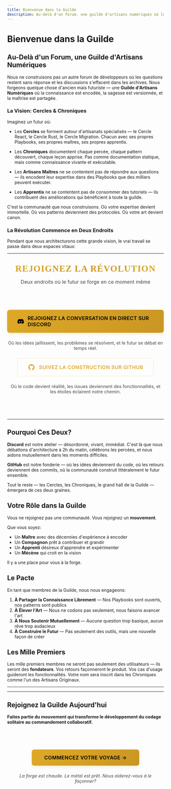 ```yaml
---
title: Bienvenue dans la Guilde
description: Au-delà d'un forum, une guilde d'artisans numériques où les développeurs maîtres partagent leur art et façonnent l'avenir du développement autonome.
---
```


# Bienvenue dans la Guilde

## Au-Delà d'un Forum, une Guilde d'Artisans Numériques

Nous ne construisons pas un autre forum de développeurs où les questions restent sans réponse et les discussions s'effacent dans les archives. Nous forgeons quelque chose d'ancien mais futuriste — une **Guilde d'Artisans Numériques** où la connaissance est encodée, la sagesse est versionnée, et la maîtrise est partagée.

### La Vision: Cercles & Chroniques

Imaginez un futur où:

- Les **Cercles** se forment autour d'artisanats spécialisés — le Cercle React, le Cercle Rust, le Cercle Migration. Chacun avec ses propres Playbooks, ses propres maîtres, ses propres apprentis.

- Les **Chroniques** documentent chaque percée, chaque pattern découvert, chaque leçon apprise. Pas comme documentation statique, mais comme connaissance vivante et exécutable.

- Les **Artisans Maîtres** ne se contentent pas de répondre aux questions — ils encodent leur expertise dans des Playbooks que des milliers peuvent exécuter.

- Les **Apprentis** ne se contentent pas de consommer des tutoriels — ils contribuent des améliorations qui bénéficient à toute la guilde.

C'est la communauté que nous construisons. Où votre expertise devient immortelle. Où vos patterns deviennent des protocoles. Où votre art devient canon.

### La Révolution Commence en Deux Endroits

Pendant que nous architecturons cette grande vision, le vrai travail se passe dans deux espaces vitaux:

---

<div class="community-section" id="join-the-revolution">

<h2 class="section-title">Rejoignez la Révolution</h2>

<p class="section-subtitle">Deux endroits où le futur se forge en ce moment même</p>

<div class="community-actions">
  <a href="https://discord.gg/hatcher" target="_blank" rel="noopener noreferrer" class="community-button discord">
    <svg width="24" height="24" viewBox="0 0 24 24" fill="currentColor">
      <path d="M20.317 4.37a19.791 19.791 0 0 0-4.885-1.515a.074.074 0 0 0-.079.037c-.21.375-.444.864-.608 1.25a18.27 18.27 0 0 0-5.487 0a12.64 12.64 0 0 0-.617-1.25a.077.077 0 0 0-.079-.037A19.736 19.736 0 0 0 3.677 4.37a.07.07 0 0 0-.032.027C.533 9.046-.32 13.58.099 18.057a.082.082 0 0 0 .031.057a19.9 19.9 0 0 0 5.993 3.03a.078.078 0 0 0 .084-.028a14.09 14.09 0 0 0 1.226-1.994a.076.076 0 0 0-.041-.106a13.107 13.107 0 0 1-1.872-.892a.077.077 0 0 1-.008-.128a10.2 10.2 0 0 0 .372-.292a.074.074 0 0 1 .077-.01c3.928 1.793 8.18 1.793 12.062 0a.074.074 0 0 1 .078.01c.12.098.246.198.373.292a.077.077 0 0 1-.006.127a12.299 12.299 0 0 1-1.873.892a.077.077 0 0 0-.041.107c.36.698.772 1.362 1.225 1.993a.076.076 0 0 0 .084.028a19.839 19.839 0 0 0 6.002-3.03a.077.077 0 0 0 .032-.054c.5-5.177-.838-9.674-3.549-13.66a.061.061 0 0 0-.031-.03zM8.02 15.33c-1.183 0-2.157-1.085-2.157-2.419c0-1.333.956-2.419 2.157-2.419c1.21 0 2.176 1.096 2.157 2.42c0 1.333-.956 2.418-2.157 2.418zm7.975 0c-1.183 0-2.157-1.085-2.157-2.419c0-1.333.955-2.419 2.157-2.419c1.21 0 2.176 1.096 2.157 2.42c0 1.333-.946 2.418-2.157 2.418z"/>
    </svg>
    <span>Rejoignez la Conversation en Direct sur Discord</span>
  </a>
  <p class="community-description">Où les idées jaillissent, les problèmes se résolvent, et le futur se débat en temps réel.</p>

  <a href="https://github.com/hatcherdx/dx-engine" target="_blank" rel="noopener noreferrer" class="community-button github">
    <svg width="24" height="24" viewBox="0 0 24 24" fill="currentColor">
      <path d="M12 2C6.477 2 2 6.477 2 12c0 4.42 2.865 8.17 6.839 9.49.5.092.682-.217.682-.482 0-.237-.008-.866-.013-1.7-2.782.603-3.369-1.34-3.369-1.34-.454-1.156-1.11-1.462-1.11-1.462-.908-.62.069-.608.069-.608 1.003.07 1.531 1.03 1.531 1.03.892 1.529 2.341 1.087 2.91.832.092-.647.35-1.088.636-1.338-2.22-.253-4.555-1.11-4.555-4.943 0-1.091.39-1.984 1.029-2.683-.103-.253-.446-1.27.098-2.647 0 0 .84-.269 2.75 1.025A9.578 9.578 0 0112 6.836c.85.004 1.705.114 2.504.336 1.909-1.294 2.747-1.025 2.747-1.025.546 1.377.203 2.394.1 2.647.64.699 1.028 1.592 1.028 2.683 0 3.842-2.339 4.687-4.566 4.935.359.309.678.919.678 1.852 0 1.336-.012 2.415-.012 2.743 0 .267.18.578.688.48C19.138 20.167 22 16.418 22 12c0-5.523-4.477-10-10-10z"/>
    </svg>
    <span>Suivez la Construction sur GitHub</span>
  </a>
  <p class="community-description">Où le code devient réalité, les issues deviennent des fonctionnalités, et les étoiles éclairent notre chemin.</p>
</div>

<style>
.section-title {
  font-family: 'Cinzel', 'Georgia', serif;
  font-size: 1.8rem;
  font-weight: 600;
  background: linear-gradient(135deg, #dfa927 0%, #c99623 50%, #dfa927 100%);
  -webkit-background-clip: text;
  -webkit-text-fill-color: transparent;
  background-clip: text;
  text-transform: uppercase;
  letter-spacing: 0.05em;
  text-align: center;
  margin: 2rem 0 1rem;
}

.section-subtitle {
  text-align: center;
  color: var(--vp-c-text-2);
  font-size: 1rem;
  margin-bottom: 2rem;
  opacity: 0.8;
}

.community-actions {
  display: flex;
  flex-direction: column;
  gap: 1.5rem;
  align-items: center;
  margin: 3rem 0;
  padding: 2rem 0;
}

.community-button {
  display: inline-flex;
  align-items: center;
  gap: 0.75rem;
  padding: 1rem 2rem;
  font-size: 1rem;
  font-weight: 600;
  text-decoration: none;
  border-radius: 8px;
  transition: all 0.3s cubic-bezier(0.4, 0, 0.2, 1);
  text-transform: uppercase;
  letter-spacing: 0.03em;
  border: 1px solid transparent;
}

.community-button.discord {
  background: linear-gradient(135deg, #dfa927 0%, #c99623 100%);
  color: #000000 !important;
  box-shadow: 0 4px 12px rgba(223, 169, 39, 0.2);
}

.community-button.discord span {
  color: #000000 !important;
}

.community-button.discord svg {
  fill: #000000 !important;
}

.community-button.discord:hover {
  transform: translateY(-2px);
  background: linear-gradient(135deg, #f4d03f 0%, #dfa927 100%);
  box-shadow: 0 6px 20px rgba(223, 169, 39, 0.3);
  color: #000000 !important;
}

.community-button.discord:hover span {
  color: #000000 !important;
}

.community-button.discord:hover svg {
  fill: #000000 !important;
}

/* Override VitePress defaults with more specific selectors */
.VPDoc .content .community-button.discord,
.VPDoc .content .community-button.discord:hover,
.dark .community-button.discord,
.dark .community-button.discord:hover,
a.community-button.discord,
a.community-button.discord:hover,
a.community-button.discord:visited {
  color: #000000 !important;
}

.VPDoc .content .community-button.discord span,
.VPDoc .content .community-button.discord:hover span,
.dark .community-button.discord span,
.dark .community-button.discord:hover span {
  color: #000000 !important;
}

.VPDoc .content .community-button.discord svg,
.dark .community-button.discord svg {
  fill: #000000 !important;
}

.community-button.github {
  background: transparent;
  color: #dfa927;
  border: 1px solid rgba(223, 169, 39, 0.3);
}

.community-button.github:hover {
  transform: translateY(-2px);
  background: rgba(223, 169, 39, 0.08);
  border-color: rgba(223, 169, 39, 0.5);
  box-shadow: 0 4px 12px rgba(223, 169, 39, 0.15);
}

.dark .community-button.github {
  border-color: rgba(223, 169, 39, 0.2);
}

.dark .community-button.github:hover {
  background: rgba(223, 169, 39, 0.05);
  border-color: rgba(223, 169, 39, 0.4);
}

.community-description {
  text-align: center;
  color: var(--vp-c-text-2);
  margin: 0;
  font-size: 0.9rem;
  opacity: 0.8;
  max-width: 500px;
}

@media (max-width: 640px) {
  .community-button {
    width: 100%;
    justify-content: center;
  }
}
</style>

</div>

---

## Pourquoi Ces Deux?

**Discord** est notre atelier — désordonné, vivant, immédiat. C'est là que nous débattons d'architecture à 2h du matin, célébrons les percées, et nous aidons mutuellement dans les moments difficiles.

**GitHub** est notre fonderie — où les idées deviennent du code, où les retours deviennent des commits, où la communauté construit littéralement le futur ensemble.

Tout le reste — les Cercles, les Chroniques, le grand hall de la Guilde — émergera de ces deux graines.

## Votre Rôle dans la Guilde

Vous ne rejoignez pas une communauté. Vous rejoignez un **mouvement**.

Que vous soyez:

- Un **Maître** avec des décennies d'expérience à encoder
- Un **Compagnon** prêt à contribuer et grandir
- Un **Apprenti** désireux d'apprendre et expérimenter
- Un **Mécène** qui croit en la vision

Il y a une place pour vous à la forge.

## Le Pacte

En tant que membres de la Guilde, nous nous engageons:

1. **À Partager la Connaissance Librement** — Nos Playbooks sont ouverts, nos patterns sont publics
2. **À Élever l'Art** — Nous ne codons pas seulement, nous faisons avancer l'art
3. **À Nous Soutenir Mutuellement** — Aucune question trop basique, aucun rêve trop audacieux
4. **À Construire le Futur** — Pas seulement des outils, mais une nouvelle façon de créer

## Les Mille Premiers

Les mille premiers membres ne seront pas seulement des utilisateurs — ils seront des **fondateurs**. Vos retours façonneront le produit. Vos cas d'usage guideront les fonctionnalités. Votre nom sera inscrit dans les Chroniques comme l'un des Artisans Originaux.

---

---

## Rejoignez la Guilde Aujourd'hui

**Faites partie du mouvement qui transforme le développement du codage solitaire au commandement collaboratif.**

<div class="final-cta">
  <a href="#join-the-revolution" class="cta-button primary" onclick="document.getElementById('join-the-revolution').scrollIntoView({ behavior: 'smooth' }); return false;">
    Commencez Votre Voyage →
  </a>
  <p class="cta-footer">La forge est chaude. Le métal est prêt. Nous aiderez-vous à le façonner?</p>
</div>

<style>
.final-cta {
  text-align: center;
  padding: 3rem 1rem;
  margin: 2rem 0;
}

.cta-button {
  display: inline-flex;
  align-items: center;
  gap: 0.5rem;
  padding: 1rem 2.5rem;
  font-size: 1rem;
  font-weight: 600;
  text-decoration: none;
  border-radius: 8px;
  transition: all 0.3s cubic-bezier(0.4, 0, 0.2, 1);
  text-transform: uppercase;
  letter-spacing: 0.03em;
}

.cta-button.primary {
  background: linear-gradient(135deg, #dfa927 0%, #c99623 100%);
  color: #000000 !important;
  box-shadow: 0 4px 12px rgba(223, 169, 39, 0.2);
}

.cta-button.primary:hover {
  transform: translateY(-2px);
  background: linear-gradient(135deg, #f4d03f 0%, #dfa927 100%);
  box-shadow: 0 6px 20px rgba(223, 169, 39, 0.3);
  color: #000000 !important;
}

/* Override VitePress defaults for CTA button */
.VPDoc .content .cta-button.primary,
.VPDoc .content .cta-button.primary:hover,
.dark .cta-button.primary,
.dark .cta-button.primary:hover,
a.cta-button.primary,
a.cta-button.primary:hover,
a.cta-button.primary:visited {
  color: #000000 !important;
}

.cta-footer {
  margin-top: 1.5rem;
  font-style: italic;
  color: var(--vp-c-text-2);
  opacity: 0.8;
  font-size: 0.9rem;
}
</style>
